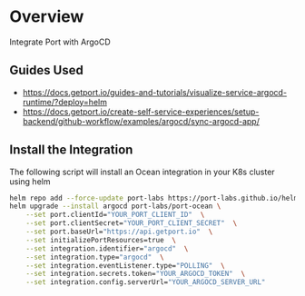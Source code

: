 # Overview
Integrate Port with ArgoCD

## Guides Used
- https://docs.getport.io/guides-and-tutorials/visualize-service-argocd-runtime/?deploy=helm
- https://docs.getport.io/create-self-service-experiences/setup-backend/github-workflow/examples/argocd/sync-argocd-app/

## Install the Integration
The following script will install an Ocean integration in your K8s cluster using helm
```bash
helm repo add --force-update port-labs https://port-labs.github.io/helm-charts
helm upgrade --install argocd port-labs/port-ocean \
	--set port.clientId="YOUR_PORT_CLIENT_ID"  \
	--set port.clientSecret="YOUR_PORT_CLIENT_SECRET"  \
	--set port.baseUrl="https://api.getport.io"  \
	--set initializePortResources=true  \
	--set integration.identifier="argocd"  \
	--set integration.type="argocd"  \
	--set integration.eventListener.type="POLLING"  \
	--set integration.secrets.token="YOUR_ARGOCD_TOKEN"  \
	--set integration.config.serverUrl="YOUR_ARGOCD_SERVER_URL" 
```

